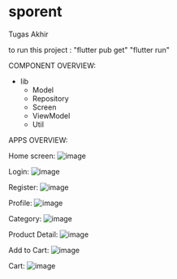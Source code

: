 # sporent

Tugas Akhir

to run this project :
"flutter pub get"
"flutter run"

COMPONENT OVERVIEW:
<root>
  - lib
    - Model
    - Repository
    - Screen
    - ViewModel
    - Util

APPS OVERVIEW: 

Home screen:
  ![image](https://user-images.githubusercontent.com/79735590/221496427-e855da2b-0799-409b-9daa-b463a1f7da3b.png)

Login:
  ![image](https://user-images.githubusercontent.com/79735590/221497225-c0e28aac-1cdd-4038-abe4-5232d01bd963.png)

Register:
  ![image](https://user-images.githubusercontent.com/79735590/221497311-f6138642-7228-40c8-84bc-fb47ab88aea1.png)

Profile:
  ![image](https://user-images.githubusercontent.com/79735590/221572298-180bd4a8-5fdf-41d3-a74e-c394ea78395b.png)

Category:
  ![image](https://user-images.githubusercontent.com/79735590/221572229-50262128-bbe0-42e5-8af0-d373ba4f515e.png)

Product Detail:
  ![image](https://user-images.githubusercontent.com/79735590/221572504-c000f585-4500-4b62-b32b-04e7eea3fc06.png)

Add to Cart:
  ![image](https://user-images.githubusercontent.com/79735590/221572768-77a030d7-9062-48de-8e37-80d579d2a1be.png)

Cart:
  ![image](https://user-images.githubusercontent.com/79735590/221572876-169ca124-33e1-4ded-a110-ba1d14f44212.png)


